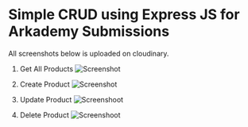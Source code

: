 # Simple CRUD using Express JS for Arkademy Submissions

All screenshots below is uploaded on cloudinary.

1. Get All Products
   ![Screenshot](https://res.cloudinary.com/damarp2017/image/upload/v1611142355/arkademy/EXPRESS_GET-ALL-PRODUCTS_eecdqd.png)

2. Create Product
   ![Screenshot](https://res.cloudinary.com/damarp2017/image/upload/v1611142356/arkademy/EXPRESS_CREATE-PRODUCT_rvye9h.png)

3. Update Product
   ![Screenshoot](https://res.cloudinary.com/damarp2017/image/upload/v1611142355/arkademy/EXPRESS_UPDATE-PRODUCT_tsvmnf.png)

4. Delete Product
   ![Screenshoot](https://res.cloudinary.com/damarp2017/image/upload/v1611142356/arkademy/EXPRESS_DELETE-PRODUCT-CONFIRMATION_ecxjev.png)
